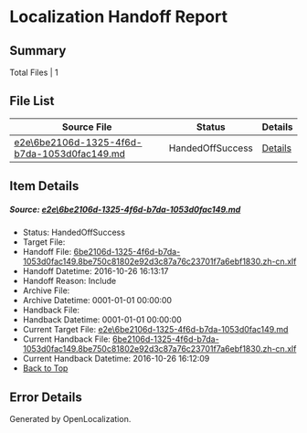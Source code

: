 # <a name='report-top'></a> Localization Handoff Report

## Summary
 Total Files | 1

## File List
 Source File | Status | Details 
 ----------- | ------ | ------- 
 [e2e\6be2106d-1325-4f6d-b7da-1053d0fac149.md](https://github.com/OpenLocalizationTestOrg/ol-test0/blob/5d0954283c704ad7d8dbf27fc44531a0caeecc8a/e2e/6be2106d-1325-4f6d-b7da-1053d0fac149.md) | HandedOffSuccess | [Details](#5c1ea10d598fccda2cfc2cb2749beb323106340c3)

## Item Details
##### <a name='5c1ea10d598fccda2cfc2cb2749beb323106340c3'></a> Source: [e2e\6be2106d-1325-4f6d-b7da-1053d0fac149.md](https://github.com/OpenLocalizationTestOrg/ol-test0/blob/5d0954283c704ad7d8dbf27fc44531a0caeecc8a/e2e/6be2106d-1325-4f6d-b7da-1053d0fac149.md)
* Status: HandedOffSuccess
* Target File: 
* Handoff File: [6be2106d-1325-4f6d-b7da-1053d0fac149.8be750c81802e92d3c87a76c23701f7a6ebf1830.zh-cn.xlf](https://github.com/OpenLocalizationTestOrg/ol-test0-handoff/blob/0ab6e9cbdc716406799367379930e14877df3c37/ol-handoff/OpenLocalizationTestOrg/ol-test0-zhcn/shujia/ht/6be2106d-1325-4f6d-b7da-1053d0fac149.8be750c81802e92d3c87a76c23701f7a6ebf1830.zh-cn.xlf)
* Handoff Datetime: 2016-10-26 16:13:17
* Handoff Reason: Include
* Archive File: 
* Archive Datetime: 0001-01-01 00:00:00
* Handback File: 
* Handback Datetime: 0001-01-01 00:00:00
* Current Target File: [e2e\6be2106d-1325-4f6d-b7da-1053d0fac149.md](https://github.com/OpenLocalizationTestOrg/ol-test0-zhcn/blob/68efed0d73eb9b59b6f186da23f40c3ddc994cea/e2e/6be2106d-1325-4f6d-b7da-1053d0fac149.md)
* Current Handback File: [6be2106d-1325-4f6d-b7da-1053d0fac149.8be750c81802e92d3c87a76c23701f7a6ebf1830.zh-cn.xlf](https://github.com/OpenLocalizationTestOrg/ol-test0-handback/blob/7650ceec98daec7317a27cc573255f89234abd42/ol-handback/OpenLocalizationTestOrg/ol-test0-zhcn/shujia/ht/6be2106d-1325-4f6d-b7da-1053d0fac149.8be750c81802e92d3c87a76c23701f7a6ebf1830.zh-cn.xlf)
* Current Handback Datetime: 2016-10-26 16:12:09
* [Back to Top](#report-top)


## Error Details

Generated by OpenLocalization.
